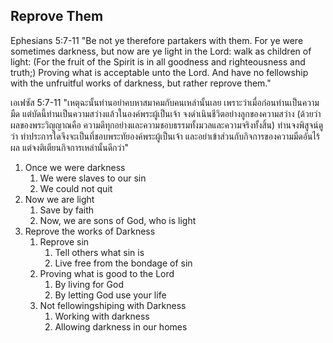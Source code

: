 ## Reprove Them

Ephesians 5:7-11 "Be not ye therefore partakers with them. For ye were sometimes darkness, but now are ye light in the Lord: walk as children of light: (For the fruit of the Spirit is in all goodness and righteousness and truth;) Proving what is acceptable unto the Lord. And have no fellowship with the unfruitful works of darkness, but rather reprove them."

เอเฟซัส 5:7-11 "เหตุฉะนั้นท่านอย่าคบหาสมาคมกับคนเหล่านั้นเลย เพราะว่าเมื่อก่อนท่านเป็นความมืด แต่บัดนี้ท่านเป็นความสว่างแล้วในองค์พระผู้เป็นเจ้า จงดำเนินชีวิตอย่างลูกของความสว่าง (ด้วยว่าผลของพระวิญญาณคือ ความดีทุกอย่างและความชอบธรรมทั้งมวลและความจริงทั้งสิ้น) ท่านจงพิสูจน์ดูว่า ทำประการใดจึงจะเป็นที่ชอบพระทัยองค์พระผู้เป็นเจ้า และอย่าเข้าส่วนกับกิจการของความมืดอันไร้ผล แต่จงติเตียนกิจการเหล่านั้นดีกว่า"

1. Once we were darkness
   1. We were slaves to our sin
   2. We could not quit
2. Now we are light
   1. Save by faith
   2. Now, we are sons of God, who is light
3. Reprove the works of Darkness
   1. Reprove sin
      1. Tell others what sin is
      2. Live free from the bondage of sin
   2. Proving what is good to the Lord
      1. By living for God
      2. By letting God use your life
   3. Not fellowingshiping with Darkness
      1. Working with darkness
      2. Allowing darkness in our homes